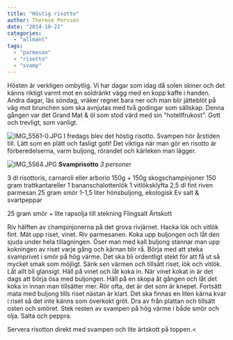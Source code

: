 ```yaml
---
title: "Höstig risotto"
author: Therese Persson
date: "2014-10-21"
categories: 
  - "allmant"
tags: 
  - "parmesan"
  - "risotto"
  - "svamp"
---
```


Hösten är verkligen ombytlig. Vi har dagar som idag då solen skiner och det känns riktigt varmt mot en soldränkt vägg med en kopp kaffe i handen. Andra dagar, läs söndag, vräker regnet bara ner och man blir jätteblöt på väg mot brunchen som ska avnjutas med två godingar som sällskap. Denna gången var det Grand Mat & öl som stod värd med sin "hotellfrukost". Gott och trevligt, som vanligt. 

![IMG_5561-0.JPG](/static/img/IMG_5561-0.jpg) 
I fredags blev det höstig risotto. Svampen hör årstiden till. Lätt som en plätt och fasligt gott! Det viktiga när man gör en risotto är förberedelserna, varm buljong, rörandet och kärleken man lägger.

![IMG_5564.JPG](/static/img/IMG_5564.jpg) 
**Svamprisotto** _3 personer_

3 dl risottoris, carnaroli eller arborio 150g + 150g skogschampinjoner 150 gram trattkantareller 1 bananschalottenlök 1 vitlöksklyfta 2,5 dl fint riven parmesan 25 gram smör 1-1,5 liter hönsbuljong, ekologisk Ev salt & svartpeppar

25 gram smör + lite rapsolja till stekning Flingsalt Ärtskott

Riv hälften av champinjonerna på det grova rivjärnet. Hacka lök och vitlök fint. Mät upp riset, vinet. Riv parmesanen. Koka upp buljongen och låt den sjuda under hela tillagningen. Öser man med kall buljong stannar man upp kokningen av riset varje gång och kärnan blir rå. Börja med att steka svamprivet i smör på hög värme. Det ska bli ordentligt stekt för att få ut så mycket smak som möjligt. Sänk sen värmen och tillsätt riset, lök och vitlök. Låt allt bli glansigt. Häll på vinet och låt koka in. När vinet kokat in är det dags att börja ösa med buljongen. Häll på en skopa åt gången och låt det koka in innan man tillsätter mer. Rör ofta, det är det som är knepet. Fortsätt mata med buljong tills riset nästan är klart. Det ska finnas en liten kärna kvar i riset så det inte känns som överkokt gröt. Dra av från plattan och tillsätt osten och smöret. Stek resten av svampen på hög värme i både smör och olja. Salta och peppra.

Servera risotton direkt med svampen och lite ärtskott på toppen.<
